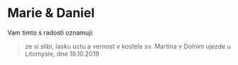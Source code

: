 #                                               **Marie & Daniel**

Vam timto s radosti oznamuji:

>ze si slibi,
 lasku uctu a vernost v kostele sv. Martina
 v Dolnim ujezde u Litomysle,
 dne 19.10.2019